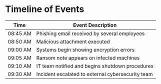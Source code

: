 
# Timeline of Events

| Time       | Event Description                                  |
|------------|----------------------------------------------------|
| 08:45 AM   | Phishing email received by several employees       |
| 08:50 AM   | Malicious attachment executed                      |
| 09:00 AM   | Systems begin showing encryption errors            |
| 09:05 AM   | Ransom note appears on infected machines           |
| 09:10 AM   | IT team notified and begins shutdown procedures    |
| 09:30 AM   | Incident escalated to external cybersecurity team  |
